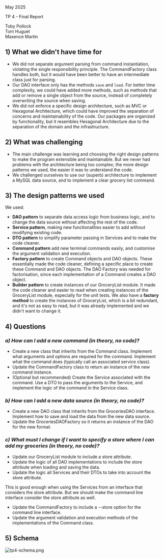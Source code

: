 May 2025

TP 4 - Final Report

Toby Pollock  
Tom Huguet  
Maxence Martin

## 1) What we didn't have time for

* We did not separate argument parsing from command instantiation, violating the single responsibility principle.
  The CommandFactory class handles both, but it would have been better to have an intermediate class just for parsing.
* Our DAO interface only has the methods `save` and `load`. For better time complexity, we could have
  added more methods, such as methods that add or remove a single object from the source, instead of completely
  overwriting the source
  when saving.
* We did not enforce a specific design architecture, such as MVC or Hexagonal Architecture,
  which could have improved the separation of concerns and maintainability of the code.
  Our packages are organized by functionality, but it resembles Hexagonal Architecture due
  to the separation of the domain and the infrastructure.

## 2) What was challenging

* The main challenge was learning and choosing the right design patterns to make the program
  extensible and maintainable. But we never had problems with the architecture being
  too complex; the more design patterns we used, the easier it was to understand the code.
* We challenged ourselves to use our (superb) architecture to implement a MySQL data source,
and to implement a clear grocery list command.

## 3) The design patterns we used

We used:
* **DAO pattern** to separate data access logic from business logic, and to change the data source without affecting the rest of the code.
* **Service pattern**, making new functionalities easier to add without modifying existing code.
* **DTO pattern** to simplify parameter passing in Services and to make the code cleaner.
* **Command pattern** add new terminal commands easily, and customise the argument validation
and execution.
* **Factory pattern** to create Command objects and DAO objects. These essentially made the code cleaner,
  defining a specific place to create these Command and DAO objects. The DAO Factory was needed for factorisation, since
each implementation of a Command creates a DAO object.
* **Builder pattern** to create instances of our GroceryList module. It made the code cleaner and easier to read
when creating instances of the GroceryList module, especially for the unit tests. We also have a **factory method** to create
the instances of GroceryList, which is a bit redundant, and it's not as easy to read, but it was already implemented and
we didn't want to change it.

## 4) Questions
### _a) How can I add a new command (in theory, no code)?_
* Create a new class that inherits from the Command class.
Implement what arguments and options are required for the command.
Implement what the command does (typically call an associated service class).
* Update the CommandFactory class to return an instance of the new command instance.
* (Optional but recommended) Create the Service associated with the command. Use a DTO to pass the arguments
  to the Service, and implement the logic of the command in the Service class.

### _b) How can I add a new data source (in theory, no code)?_
* Create a new DAO class that inherits from the GroceriesDAO interface.
Implement how to save and load the data from the new data source.
* Update the GroceriesDAOFactory so it returns an instance of the DAO for the new format.

### _c) What must I change if I want to specify a store where I can add my groceries (in theory, no code)?_

* Update our GroceryList module to include a store attribute.
* Update the logic of all DAO implementations to include the store attribute when loading and saving the data.
* Update the logic all Services and their DTOs to take into account the store attribute.

This is good enough when using the Services from an interface that considers the store attribute.
But we should make the command line interface consider the store attribute as well.

* Update the CommandFactory to include a --store option for the command line interface.
* Update the argument validation and execution methods of the implementations of the Command class.

## 5) Schema

![tp4-schema.png](tp4-schema.png)